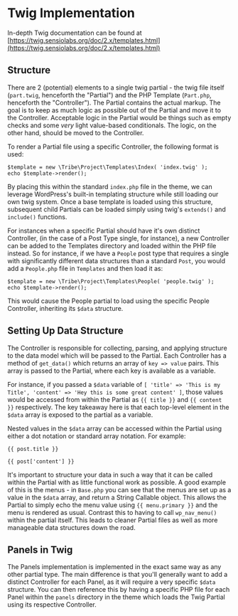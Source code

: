 # Twig Implementation

In-depth Twig documentation can be found at [https://twig.sensiolabs.org/doc/2.x/templates.html](https://twig.sensiolabs.org/doc/2.x/templates.html)

## Structure

There are 2 (potential) elements to a single twig partial - the twig file itself (`part.twig`, henceforth the "Partial") and the PHP Template (`Part.php`, henceforth the "Controller").
The Partial contains the actual markup. The goal is to keep as much logic as possible out of the Partial and move it to the Controller. Acceptable logic in the Partial
would be things such as empty checks and some _very_ light value-based conditionals. The logic, on the other hand, should be moved to the Controller. 

To render a Partial file using a specific Controller, the following format is used:

```
$template = new \Tribe\Project\Templates\Index( 'index.twig' );
echo $template->render();
```

By placing this within the standard `index.php` file in the theme, we can leverage WordPress's built-in templating structure while still loading our own twig system.
Once a base template is loaded using this structure, subsequent child Partials can be loaded simply using twig's `extends()` and `include()` functions.
 
For instances when a specific Partial should have it's own distinct Controller, (in the case of a Post Type single, for instance), a new Controller can be added to the
Templates directory and loaded within the PHP file instead. So for instance, if we have a `People` post type that requires a single with significantly different data
structures than a standard `Post`, you would add a `People.php` file in `Templates` and then load it as:

```
$template = new \Tribe\Project\Templates\People( 'people.twig' );
echo $template->render();
```

This would cause the People partial to load using the specific People Controller, inheriting its `$data` structure.

## Setting Up Data Structure

The Controller is responsible for collecting, parsing, and applying structure to the data model which will be passed to the Partial. Each Controller has a method 
of `get_data()` which returns an array of `key => value` pairs. This array is passed to the Partial, where each key is available as a variable. 

For instance, if you passed a `$data` variable of `[ 'title' => 'This is my Title', 'content' => 'Hey this is some great content' ]`, those values would be accessed
from within the Partial as `{{ title }}` and `{{ content }}` respectively. The key takeaway here is that each top-level element in the `$data` array is exposed to the 
partial as a variable. 

Nested values in the `$data` array can be accessed within the Partial using either a dot notation or standard array notation. For example:

`{{ post.title }}`

`{{ post['content'] }}`

It's important to structure your data in such a way that it can be called within the Partial with as little functional work as possible. A good example of this is the 
menus - in `Base.php` you can see that the menus are set up as a value in the `$data` array, and return a String Callable object. This allows the Partial to simply 
echo the menu value using `{{ menu.primary }}` and the menu is rendered as usual. Contrast this to having to call `wp_nav_menu()` within the partial itself. This leads
to cleaner Partial files as well as more manageable data structures down the road. 

## Panels in Twig

The Panels implementation is implemented in the exact same way as any other partial type. The main difference is that you'll generally want to add a distinct Controller
for each Panel, as it will require a very specific `$data` structure. You can then reference this by having a specific PHP file for each Panel within the `panels` directory
in the theme which loads the Twig Partial using its respective Controller.